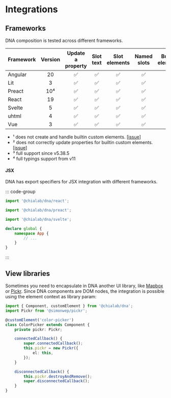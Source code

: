 # Integrations

## Frameworks

DNA composition is tested across different frameworks.

| Framework       | Version | Update a property | Slot text | Slot elements | Named slots | Builtin elements |
| --------------- | :-----: | :---------------: | :-------: | :-----------: | :---------: | :--------------: |
| Angular         |   20    |       ✅         |    ✅     |      ✅       |      ✅      |         ⚠️¹      |
| Lit             |    3    |       ✅         |    ✅     |      ✅       |      ✅      |         ✅       |
| Preact          |   10⁴   |       ✅         |    ✅     |      ✅       |      ✅      |         ✅       |
| React           |   19    |       ✅         |    ✅     |      ✅       |      ✅      |         ⚠️²      |
| Svelte          |    5    |       ✅         |    ✅     |      ✅       |      ✅      |         ✅³      |
| uhtml           |    4    |       ✅         |    ✅     |      ✅       |      ✅      |         ✅       |
| Vue             |    3    |       ✅         |    ✅     |      ✅       |      ✅      |         ✅       |


* ¹ does not create and handle builtin custom elements. [[issue](https://github.com/angular/angular/issues/63174)]
* ² does not correctly update properties for builtin custom elements. [[issue](https://github.com/facebook/react/issues/32135)]
* ³ full support since v5.38.5
* ⁴ full typings support from v11

#### JSX

DNA has export specifiers for JSX integration with different frameworks.

::: code-group

```ts [React (global.d.ts)]
import '@chialab/dna/react';
```

```ts [Preact (global.d.ts)]
import '@chialab/dna/preact';
```

```ts [Svelte (src/app.d.ts)]
import '@chialab/dna/svelte';

declare global {
	namespace App {
        // ...
    }
}
```

:::

## View libraries

Sometimes you need to encapsulate in DNA another UI library, like [Mapbox](https://github.com/mapbox/mapbox-gl-js) or [Pickr](https://github.com/Simonwep/pickr). Since DNA components are DOM nodes, the integration is possible using the element context as library param:

```ts
import { Component, customElement } from '@chialab/dna';
import Pickr from '@simonwep/pickr';

@customElement('color-picker')
class ColorPicker extends Component {
    private pickr: Pickr;

    connectedCallback() {
        super.connectedCallback();
        this.pickr = new Pickr({
            el: this,
        });
    }

    disconnectedCallback() {
        this.pickr.destroyAndRemove();
        super.disconnectedCallback();
    }
}
```
